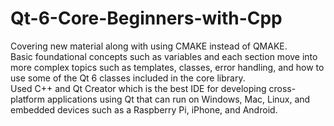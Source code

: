 # Qt-6-Core-Beginners-with-Cpp

Covering new material along with using CMAKE instead of QMAKE.   
Basic foundational concepts such as variables and each section move into more complex topics such as templates, classes, error handling, and how to use some of the Qt 6 classes included in the core library.   
Used C++ and Qt Creator which is the best IDE for developing cross-platform applications using Qt that can run on Windows, Mac, Linux, and embedded devices such as a Raspberry Pi, iPhone, and Android.


